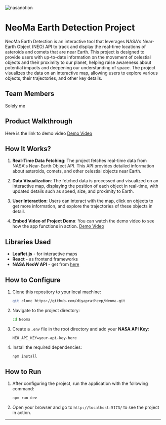 



![nasanotion](https://github.com/user-attachments/assets/f5e65cb8-48c0-4dc0-b757-bf3569f32d2f)

# NeoMa Earth Detection Project

NeoMa Earth Detection is an interactive tool that leverages NASA's Near-Earth Object (NEO) API to track and display the real-time locations of asteroids and comets that are near Earth. This project is designed to provide users with up-to-date information on the movement of celestial objects and their proximity to our planet, helping raise awareness about potential impacts and deepening our understanding of space. The project visualizes the data on an interactive map, allowing users to explore various objects, their trajectories, and other key details.

## Team Members
Solely me
## Product Walkthrough
Here is the link to demo video [Demo Video](https://drive.google.com/file/d/1dlHVB51UQFnFpamG4iRifZrS97z6NLqn/view?usp=sharing)

## How It Works?

1. **Real-Time Data Fetching**: The project fetches real-time data from NASA's Near-Earth Object API. This API provides detailed information about asteroids, comets, and other celestial objects near Earth.
   
2. **Data Visualization**: The fetched data is processed and visualized on an interactive map, displaying the position of each object in real-time, with updated details such as speed, size, and proximity to Earth.

3. **User Interaction**: Users can interact with the map, click on objects to get more information, and explore the trajectories of these objects in detail.

4. **Embed Video of Project Demo**: You can watch the demo video to see how the app functions in action. [Demo Video](https://drive.google.com/file/d/1dlHVB51UQFnFpamG4iRifZrS97z6NLqn/view?usp=sharing)



## Libraries Used
- **Leaflet.js** - for interactive maps
- **React** - as frontend frameworks
- **NASA NeoW API** - get from [here](https://api.nasa.gov/)


## How to Configure

1. Clone this repository to your local machine:
   ```bash
   git clone https://github.com/diyapratheep/Neoma.git
   ```

2. Navigate to the project directory:
   ```bash
   cd Neoma
   ```

3. Create a `.env` file in the root directory and add your **NASA API Key**:
   ```
   NEO_API_KEY=your-api-key-here
   ```

4. Install the required dependencies:
   ```bash
   npm install
   ```

## How to Run

1. After configuring the project, run the application with the following command:
   ```bash
   npm run dev
   ```

2. Open your browser and go to `http://localhost:5173/` to see the project in action.

---

